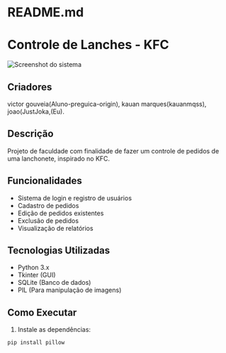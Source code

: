 # README.md
# Controle de Lanches - KFC

![Screenshot do sistema](https://github.com/user-attachments/assets/7ea3061d-154b-48f8-9cbc-3fa747b81e23)

## Criadores
victor gouveia(Aluno-preguica-origin), kauan marques(kauanmqss), joao(JustJoka,(Eu).
## Descrição
Projeto de faculdade com finalidade de fazer um controle de pedidos de uma lanchonete, inspirado no KFC.

## Funcionalidades
- Sistema de login e registro de usuários
- Cadastro de pedidos
- Edição de pedidos existentes
- Exclusão de pedidos
- Visualização de relatórios

## Tecnologias Utilizadas
- Python 3.x
- Tkinter (GUI)
- SQLite (Banco de dados)
- PIL (Para manipulação de imagens)

## Como Executar
1. Instale as dependências:
```bash
pip install pillow
